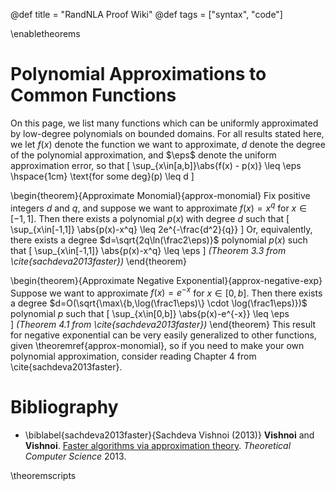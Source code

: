 @def title = "RandNLA Proof Wiki"
@def tags = ["syntax", "code"]

\enabletheorems

# Polynomial Approximations to Common Functions

On this page, we list many functions which can be uniformly approximated by low-degree polynomials on bounded domains.
For all results stated here, we let $f(x)$ denote the function we want to approximate, $d$ denote the degree of the polynomial approximation, and $\eps$ denote the uniform approximation error, so that
\[
	\sup_{x\in[a,b]}\abs{f(x) - p(x)} \leq \eps
	\hspace{1cm}
	\text{for some deg}(p) \leq d
\]

\begin{theorem}{Approximate Monomial}{approx-monomial}
Fix positive integers $d$ and $q$, and suppose we want to approximate $f(x)=x^q$ for $x\in[-1,1]$.
Then there exists a polynomial $p(x)$ with degree $d$ such that
\[
	\sup_{x\in[-1,1]} \abs{p(x)-x^q} \leq 2e^{-\frac{d^2}{q}}
\]
Or, equivalently, there exists a degree $d=\sqrt{2q\ln(\frac2\eps)}$ polynomial $p(x)$ such that
\[
	\sup_{x\in[-1,1]} \abs{p(x)-x^q} \leq \eps
\]
_(Theorem 3.3 from \cite{sachdeva2013faster})_
\end{theorem}


\begin{theorem}{Approximate Negative Exponential}{approx-negative-exp}
Suppose we want to approximate $f(x)=e^{-x}$ for $x\in[0,b]$.
Then there exists a degree $d=O(\sqrt{\max\{b,\log(\frac1\eps)\} \cdot \log(\frac1\eps)})$ polynomial $p$ such that
\[
	\sup_{x\in[0,b]} \abs{p(x)-e^{-x}} \leq \eps	
\]
_(Theorem 4.1 from \cite{sachdeva2013faster})_
\end{theorem}
This result for negative exponential can be very easily generalized to other functions, given \theoremref{approx-monomial}, so if you need to make your own polynomial approximation, consider reading Chapter 4 from \cite{sachdeva2013faster}.




# Bibliography

* \biblabel{sachdeva2013faster}{Sachdeva Vishnoi (2013)} **Vishnoi** and **Vishnoi**. [Faster algorithms via approximation theory](https://theory.epfl.ch/vishnoi/Publications_files/approx-survey.pdf). _Theoretical Computer Science_ 2013.

\theoremscripts
